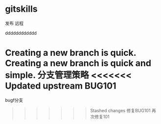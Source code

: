 ﻿# gitskills
发布 远程

dddddddddddd

Creating a new branch is quick.
Creating a new branch is quick and simple.
分支管理策略
<<<<<<< Updated upstream
BUG101
=======
bugf分支
>>>>>>> Stashed changes
修复BUG101
再次修复101